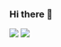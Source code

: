 ### Hi there 👋

<img src="https://img.shields.io/badge/JavaScript-#F7DF1E?style=for-the-badge&logo=JavaScript&logoColor=yellow" />
<img src="https://img.shields.io/badge/JavaScript-#F7DF1E?style=for-the-badge&logo=JavaScript&logoColor=yellow" />

<!--
**Kosynskyi/Kosynskyi** is a ✨ _special_ ✨ repository because its `README.md` (this file) appears on your GitHub profile.

Here are some ideas to get you started:

- 🔭 I’m currently working on ...
- 🌱 I’m currently learning ...
- 👯 I’m looking to collaborate on ...
- 🤔 I’m looking for help with ...
- 💬 Ask me about ...
- 📫 How to reach me: ...
- 😄 Pronouns: ...
- ⚡ Fun fact: ...


-->
